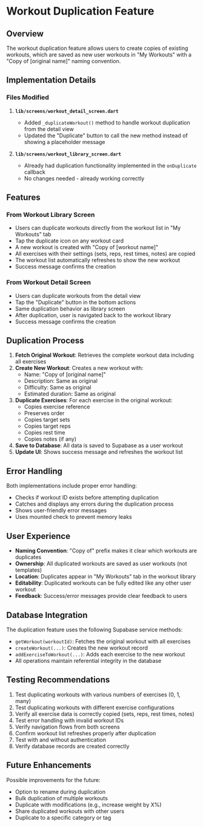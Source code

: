 # Workout Duplication Feature

## Overview
The workout duplication feature allows users to create copies of existing workouts, which are saved as new user workouts in "My Workouts" with a "Copy of [original name]" naming convention.

## Implementation Details

### Files Modified
1. **`lib/screens/workout_detail_screen.dart`**
   - Added `_duplicateWorkout()` method to handle workout duplication from the detail view
   - Updated the "Duplicate" button to call the new method instead of showing a placeholder message

2. **`lib/screens/workout_library_screen.dart`**
   - Already had duplication functionality implemented in the `onDuplicate` callback
   - No changes needed - already working correctly

## Features

### From Workout Library Screen
- Users can duplicate workouts directly from the workout list in "My Workouts" tab
- Tap the duplicate icon on any workout card
- A new workout is created with "Copy of [workout name]"
- All exercises with their settings (sets, reps, rest times, notes) are copied
- The workout list automatically refreshes to show the new workout
- Success message confirms the creation

### From Workout Detail Screen
- Users can duplicate workouts from the detail view
- Tap the "Duplicate" button in the bottom actions
- Same duplication behavior as library screen
- After duplication, user is navigated back to the workout library
- Success message confirms the creation

## Duplication Process

1. **Fetch Original Workout**: Retrieves the complete workout data including all exercises
2. **Create New Workout**: Creates a new workout with:
   - Name: "Copy of [original name]"
   - Description: Same as original
   - Difficulty: Same as original
   - Estimated duration: Same as original
3. **Duplicate Exercises**: For each exercise in the original workout:
   - Copies exercise reference
   - Preserves order
   - Copies target sets
   - Copies target reps
   - Copies rest time
   - Copies notes (if any)
4. **Save to Database**: All data is saved to Supabase as a user workout
5. **Update UI**: Shows success message and refreshes the workout list

## Error Handling

Both implementations include proper error handling:
- Checks if workout ID exists before attempting duplication
- Catches and displays any errors during the duplication process
- Shows user-friendly error messages
- Uses mounted check to prevent memory leaks

## User Experience

- **Naming Convention**: "Copy of" prefix makes it clear which workouts are duplicates
- **Ownership**: All duplicated workouts are saved as user workouts (not templates)
- **Location**: Duplicates appear in "My Workouts" tab in the workout library
- **Editability**: Duplicated workouts can be fully edited like any other user workout
- **Feedback**: Success/error messages provide clear feedback to users

## Database Integration

The duplication feature uses the following Supabase service methods:
- `getWorkout(workoutId)`: Fetches the original workout with all exercises
- `createWorkout(...)`: Creates the new workout record
- `addExerciseToWorkout(...)`: Adds each exercise to the new workout
- All operations maintain referential integrity in the database

## Testing Recommendations

1. Test duplicating workouts with various numbers of exercises (0, 1, many)
2. Test duplicating workouts with different exercise configurations
3. Verify all exercise data is correctly copied (sets, reps, rest times, notes)
4. Test error handling with invalid workout IDs
5. Verify navigation flows from both screens
6. Confirm workout list refreshes properly after duplication
7. Test with and without authentication
8. Verify database records are created correctly

## Future Enhancements

Possible improvements for the future:
- Option to rename during duplication
- Bulk duplication of multiple workouts
- Duplicate with modifications (e.g., increase weight by X%)
- Share duplicated workouts with other users
- Duplicate to a specific category or tag
